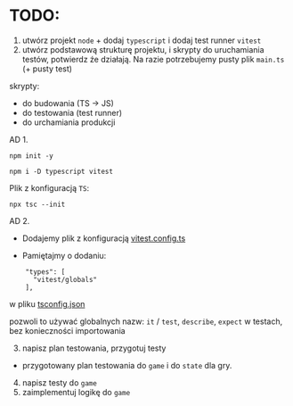 # TODO:


1. utwórz projekt `node` + dodaj `typescript` i dodaj test runner `vitest`
2. utwórz podstawową strukturę projektu, i skrypty do uruchamiania testów, potwierdz źe działają. Na razie potrzebujemy pusty plik `main.ts` (+ pusty test)

skrypty:
- do budowania (TS -> JS)
- do testowania (test runner)
- do urchamiania produkcji

AD 1. 
```
npm init -y
```

```
npm i -D typescript vitest
```

Plik z konfiguracją `TS`:

```
npx tsc --init
```

AD 2.
- Dodajemy plik z konfiguracją [vitest.config.ts](./vitest.config.ts)


- Pamiętajmy o dodaniu:
```
    "types": [
      "vitest/globals"
    ],  
```

w pliku [tsconfig.json](./tsconfig.json)

pozwoli to używać globalnych nazw: `it` / `test`, `describe`, `expect` w testach, bez konieczności importowania

3. napisz plan testowania, przygotuj testy

- przygotowany plan testowania do `game` i do `state` dla gry.

4. napisz testy do `game`
5. zaimplementuj logikę do `game`